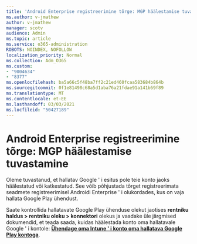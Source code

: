 ```yaml
---
title: 'Android Enterprise registreerimine tõrge: MGP häälestamise tuvastamine'
ms.author: v-jmathew
author: v-jmathew
manager: scotv
audience: Admin
ms.topic: article
ms.service: o365-administration
ROBOTS: NOINDEX, NOFOLLOW
localization_priority: Normal
ms.collection: Adm_O365
ms.custom:
- "9004634"
- "8377"
ms.openlocfilehash: ba5a66c5f48ba7ff2c21ed460fcaa583684b864b
ms.sourcegitcommit: 0f1e81498c68a5d1aba76a21fdae91a141b69f89
ms.translationtype: MT
ms.contentlocale: et-EE
ms.lasthandoff: 03/03/2021
ms.locfileid: "50427189"
---
```

# <a name="android-enterprise-enrollment-error-mgp-set-up-detection"></a>Android Enterprise registreerimine tõrge: MGP häälestamise tuvastamine

Oleme tuvastanud, et hallatav Google ' i esitus pole teie konto jaoks häälestatud või katkestatud. See võib põhjustada tõrget registreerimata seadmete registreerimisel Androidi Enterprise ' i olukordades, kus on vaja hallata Google Play ühendust.

Saate kontrollida hallatavate Google Play ühenduse olekut jaotises **rentniku haldus > rentniku oleku > konnektori** olekus ja vaadake üle järgmised dokumendid, et teada saada, kuidas häälestada konto oma hallatavale Google ' i kontole: **[Ühendage oma Intune ' i konto oma hallatava Google Play kontoga](https://docs.microsoft.com/mem/intune/enrollment/connect-intune-android-enterprise)**.
